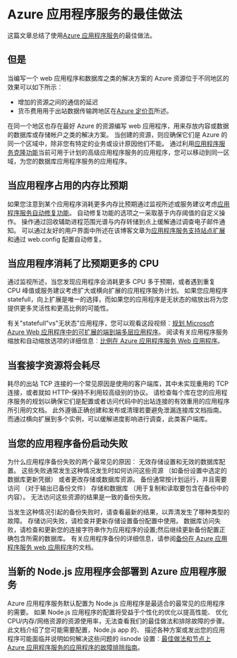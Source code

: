 <properties
    pageTitle="Azure 应用程序服务的最佳做法"
    description="了解最佳实践和对 Azure 应用程序服务进行故障诊断。"
    services="app-service"
    documentationCenter=""
    authors="dariagrigoriu"
    manager="wpickett"
    editor="mollybos"/>

<tags
    ms.service="app-service"
    ms.workload="na"
    ms.tgt_pltfrm="na"
    ms.devlang="na"
    ms.topic="article"
    ms.date="06/30/2016"
    ms.author="dariagrigoriu"/>
    
# <a name="best-practices-for-azure-app-service"></a>Azure 应用程序服务的最佳做法

这篇文章总结了使用[Azure 应用程序服务](http://go.microsoft.com/fwlink/?LinkId=529714)的最佳做法。 

## <a name="colocation"></a>但是
当编写一个 web 应用程序和数据库之类的解决方案的 Azure 资源位于不同地区的效果可以如下所示︰

*  增加的资源之间的通信的延迟
*  货币费用用于出站数据传输跨地区在[Azure 定价页](https://azure.microsoft.com/pricing/details/data-transfers)所述。

在同一个地区也存在最好 Azure 的资源编写 web 应用程序，用来存放内容或数据的数据库或存储帐户之类的解决方案。 当创建的资源，则应确保它们是 Azure 的同一个区域中，除非您有特定的业务或设计原因他们不能。 通过利用[应用程序服务克隆功能](app-service-web-app-cloning-portal.md)当前可用于计划的高级应用程序服务的应用程序，您可以移动到同一区域，为您的数据库应用程序服务的应用程序。   

## <a name="memoryresources"></a>当应用程序占用的内存比预期
如果您注意到某个应用程序消耗更多内存比预期通过监视所述或服务建议考虑[应用程序服务自动修复功能](https://azure.microsoft.com/blog/auto-healing-windows-azure-web-sites)。 自动修复功能的选项之一采取基于内存阈值的自定义操作。 操作通过回收辅助进程范围光谱与内存转储到点上缓解通过调查电子邮件通知。 可以通过友好的用户界面中所述在该博客文章为[应用程序服务支持站点扩展](https://azure.microsoft.com/blog/additional-updates-to-support-site-extension-for-azure-app-service-web-apps)和通过 web.config 配置自动修复。   

## <a name="CPUresources"></a>当应用程序消耗了比预期更多的 CPU
通过监视所述，当您发现应用程序会消耗更多 CPU 多于预期，或者遇到重复 CPU 峰值或服务建议考虑扩大或横向扩展的应用程序服务计划。 如果您应用程序 statefull，向上扩展是唯一的选择，而如果您的应用程序是无状态的缩放出将为您提供更多灵活性和更高比例的可能性。 

有关"statefull"vs"无状态"应用程序，您可以观看这段视频︰[规划 Microsoft Azure Web 应用程序中的可扩展的端到端多层应用程序](https://channel9.msdn.com/Events/TechEd/NorthAmerica/2014/DEV-B414#fbid=?hashlink=fbid)。 阅读有关应用程序服务缩放和自动缩放选项的详细信息︰[比例在 Azure 应用程序服务 Web 应用程序](web-sites-scale.md)。  

## <a name="socketresources"></a>当套接字资源将会耗尽
耗尽的出站 TCP 连接的一个常见原因是使用的客户端库，其中未实现重用的 TCP 连接，或者就如 HTTP-保持不利用较高级别的协议。 请检查每个库在您的应用程序服务的规划以确保它们是配置或者访问代码中的出站连接的有效重用的应用程序所引用的文档。 此外遵循正确创建和发布或清理若要避免泄漏连接库文档指南。 而通过横向扩展到多个实例，可以缓解进度影响进行调查，此类客户端库。  

## <a name="appbackup"></a>当您的应用程序备份启动失败
为什么应用程序备份失败的两个最常见的原因︰ 无效存储设置和无效的数据库配置。 这些失败通常发生这种情况发生时如何访问这些资源 （如备份设置中选定的数据库更新凭据） 或者更改存储或数据库资源。 备份通常按计划运行，并且需要访问 （对于输出已备份文件） 存储和数据库 （用于复制和读取要包含在备份中的内容）。 无法访问这些资源的结果是一致的备份失败。 

当发生这种情况引起的备份失败时，请查看最新的结果，以弄清发生了哪种类型的故障。 存储访问失败，请检查并更新存储设置备份配置中使用。 数据库访问失败，请检查和更新您的连接字符串作为应用程序的设置;然后继续更新备份配置正确包含所需的数据库。 有关应用程序备份的详细信息，请参阅[备份在 Azure 应用程序服务 web 应用程序](web-sites-backup.md)的文档。

## <a name="nodejs"></a>当新的 Node.js 应用程序会部署到 Azure 应用程序服务
Azure 应用程序服务默认配置为 Node.js 应用程序是最适合的最常见的应用程序的需要。 如果 Node.js 应用程序的配置将受益于个性化的优化以提高性能、 优化 CPU/内存/网络资源的资源使用率，无法查看我们的最佳做法和排除故障的步骤。 此文档介绍了您可能需要配置，Node.js app 的、 描述各种方案或发出您的应用程序可能面临并说明如何解决这些问题的 iisnode 设置︰[最佳做法和节点上 Azure 应用程序服务的应用程序的故障排除指南](app-service-web-nodejs-best-practices-and-troubleshoot-guide.md)。   


